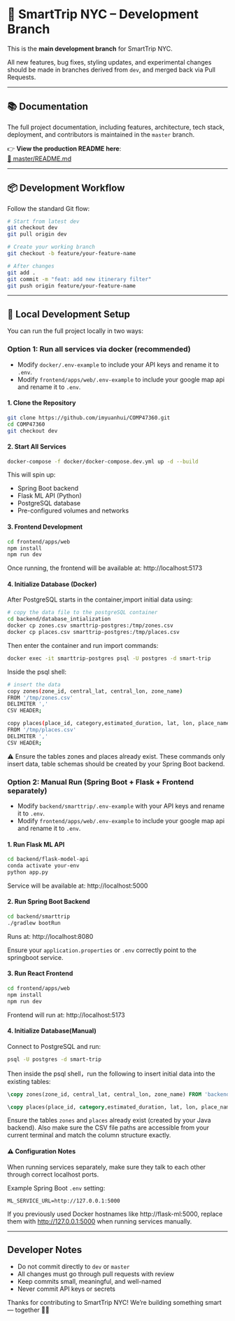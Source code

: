 # 🚧 SmartTrip NYC – Development Branch

This is the **main development branch** for SmartTrip NYC.

All new features, bug fixes, styling updates, and experimental changes should be made in branches derived from `dev`, and merged back via Pull Requests.

---

## 📚 Documentation

The full project documentation, including features, architecture, tech stack, deployment, and contributors is maintained in the `master` branch.

👉 **View the production README here**:  
[📖 master/README.md](https://github.com/imyuanhui/COMP47360/blob/master/README.md)

---

## 📦 Development Workflow

Follow the standard Git flow:

```bash
# Start from latest dev
git checkout dev
git pull origin dev

# Create your working branch
git checkout -b feature/your-feature-name

# After changes
git add .
git commit -m "feat: add new itinerary filter"
git push origin feature/your-feature-name
```

---

## 🧪 Local Development Setup

You can run the full project locally in two ways:

### Option 1: Run all services via docker (recommended)

- Modify `docker/.env-example` to include your API keys and rename it to `.env`.
- Modify `frontend/apps/web/.env-example` to include your google map api and rename it to `.env`.

#### 1. Clone the Repository

```bash
git clone https://github.com/imyuanhui/COMP47360.git
cd COMP47360
git checkout dev
```

#### 2. Start All Services

```bash
docker-compose -f docker/docker-compose.dev.yml up -d --build
```

This will spin up:

- Spring Boot backend
- Flask ML API (Python)
- PostgreSQL database
- Pre-configured volumes and networks

#### 3. Frontend Development

```bash
cd frontend/apps/web
npm install
npm run dev
```

Once running, the frontend will be available at:
http://localhost:5173

#### 4. Initialize Database (Docker)

After PostgreSQL starts in the container,import initial data using:

```bash
# copy the data file to the postgreSQL container
cd backend/database_intialization
docker cp zones.csv smarttrip-postgres:/tmp/zones.csv
docker cp places.csv smarttrip-postgres:/tmp/places.csv
```

Then enter the container and run import commands:

```bash
docker exec -it smarttrip-postgres psql -U postgres -d smart-trip
```

Inside the psql shell:

```bash
# insert the data
copy zones(zone_id, central_lat, central_lon, zone_name)
FROM '/tmp/zones.csv'
DELIMITER ','
CSV HEADER;

copy places(place_id, category,estimated_duration, lat, lon, place_name, zone_id )
FROM '/tmp/places.csv'
DELIMITER ','
CSV HEADER;
```

⚠️ Ensure the tables zones and places already exist. These commands only insert data, table schemas should be created by your Spring Boot backend.

### Option 2: Manual Run (Spring Boot + Flask + Frontend separately)

- Modify `backend/smarttrip/.env-example` with your API keys and rename it to `.env`.
- Modify `frontend/apps/web/.env-example` to include your google map api and rename it to `.env`.

#### 1. Run Flask ML API

```bash
cd backend/flask-model-api
conda activate your-env
python app.py
```

Service will be available at:
http://localhost:5000

#### 2. Run Spring Boot Backend

```bash
cd backend/smarttrip
./gradlew bootRun
```

Runs at:
http://localhost:8080

Ensure your `application.properties` or `.env` correctly point to the springboot service.

#### 3. Run React Frontend

```bash
cd frontend/apps/web
npm install
npm run dev
```

Frontend will run at:
http://localhost:5173

#### 4. Initialize Database(Manual)

Connect to PostgreSQL and run:

```bash
psql -U postgres -d smart-trip
```

Then inside the psql shell，run the following to insert initial data into the existing tables:

```sql
\copy zones(zone_id, central_lat, central_lon, zone_name) FROM 'backend/database_initialization/zones.csv' DELIMITER ',' CSV HEADER;

\copy places(place_id, category,estimated_duration, lat, lon, place_name, zone_id) FROM 'backend/database_initialization/places.csv' DELIMITER ',' CSV HEADER;

```

Ensure the tables `zones` and `places` already exist (created by your Java backend).
Also make sure the CSV file paths are accessible from your current terminal and match the column structure exactly.

#### ⚠️ Configuration Notes

When running services separately, make sure they talk to each other through correct localhost ports.

Example Spring Boot `.env` setting:

```env
ML_SERVICE_URL=http://127.0.0.1:5000
```

If you previously used Docker hostnames like http://flask-ml:5000, replace them with http://127.0.0.1:5000 when running services manually.

---

## Developer Notes

- Do not commit directly to `dev` or `master`
- All changes must go through pull requests with review
- Keep commits small, meaningful, and well-named
- Never commit API keys or secrets

Thanks for contributing to SmartTrip NYC!
We’re building something smart — together 🗽✨
